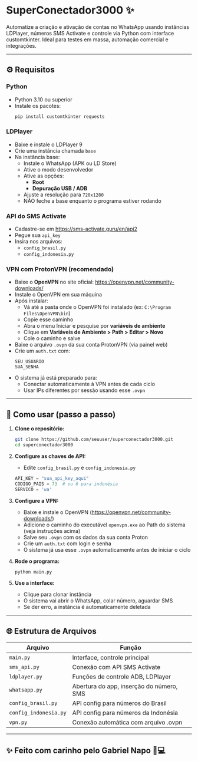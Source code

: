 # SuperConectador3000 ✨

Automatize a criação e ativação de contas no WhatsApp usando instâncias LDPlayer, números SMS Activate e controle via Python com interface customtkinter. Ideal para testes em massa, automação comercial e integrações.

---

## ⚙️ Requisitos

### Python
- Python 3.10 ou superior
- Instale os pacotes:
  ```bash
  pip install customtkinter requests
  ```

### LDPlayer
- Baixe e instale o LDPlayer 9
- Crie uma instância chamada `base`
- Na instância base:
  - Instale o WhatsApp (APK ou LD Store)
  - Ative o modo desenvolvedor
  - Ative as opções:
    - **Root**
    - **Depuração USB / ADB**
  - Ajuste a resolução para `720x1280`
  - NÃO feche a base enquanto o programa estiver rodando

### API do SMS Activate
- Cadastre-se em https://sms-activate.guru/en/api2
- Pegue sua `api_key`
- Insira nos arquivos:
  - `config_brasil.py`
  - `config_indonesia.py`

### VPN com ProtonVPN (recomendado)
- Baixe o **OpenVPN** no site oficial: https://openvpn.net/community-downloads/
- Instale o OpenVPN em sua máquina
- Após instalar:
  - Vá até a pasta onde o OpenVPN foi instalado (ex: `C:\Program Files\OpenVPN\bin`)
  - Copie esse caminho
  - Abra o menu Iniciar e pesquise por **variáveis de ambiente**
  - Clique em **Variáveis de Ambiente > Path > Editar > Novo**
  - Cole o caminho e salve
- Baixe o arquivo `.ovpn` da sua conta ProtonVPN (via painel web)
- Crie um `auth.txt` com:
  ```
  SEU_USUARIO
  SUA_SENHA
  ```
- O sistema já está preparado para:
  - Conectar automaticamente à VPN antes de cada ciclo
  - Usar IPs diferentes por sessão usando esse `.ovpn`

---

## 🔢 Como usar (passo a passo)

1. **Clone o repositório:**
   ```bash
   git clone https://github.com/seuuser/superconectador3000.git
   cd superconectador3000
   ```

2. **Configure as chaves de API:**
   - Edite `config_brasil.py` e `config_indonesia.py`
   ```python
   API_KEY = "sua_api_key_aqui"
   CODIGO_PAIS = 73  # ou 6 para indonésia
   SERVICO = 'wa'
   ```

3. **Configure a VPN:**
   - Baixe e instale o OpenVPN (https://openvpn.net/community-downloads/)
   - Adicione o caminho do executável `openvpn.exe` ao Path do sistema (veja instruções acima)
   - Salve seu `.ovpn` com os dados da sua conta Proton
   - Crie um `auth.txt` com login e senha
   - O sistema já usa esse `.ovpn` automaticamente antes de iniciar o ciclo

4. **Rode o programa:**
   ```bash
   python main.py
   ```

5. **Use a interface:**
   - Clique para clonar instância
   - O sistema vai abrir o WhatsApp, colar número, aguardar SMS
   - Se der erro, a instância é automaticamente deletada

---

## 🌐 Estrutura de Arquivos

| Arquivo             | Função                                 |
|----------------------|----------------------------------------|
| `main.py`            | Interface, controle principal          |
| `sms_api.py`         | Conexão com API SMS Activate           |
| `ldplayer.py`        | Funções de controle ADB, LDPlayer      |
| `whatsapp.py`        | Abertura do app, inserção do número, SMS |
| `config_brasil.py`   | API config para números do Brasil       |
| `config_indonesia.py`| API config para números da Indonésia    |
| `vpn.py`             | Conexão automática com arquivo .ovpn    |

---

## ✨ Feito com carinho pelo Gabriel Napo 🐒💻

